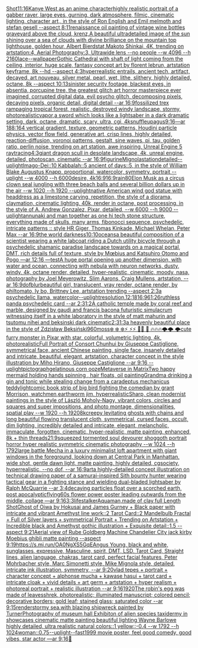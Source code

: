 [Shot](https://www.ebank.nz/aiartgenerator?category=Shot)[11:16](https://www.ebank.nz/aiartgenerator?category=11%3A16)[Kanye West as an anime character](https://www.ebank.nz/aiartgenerator?category=Kanye%20West%20as%20an%20anime%20character)[highly realistic portrait of a gabber raver, large eyes, gurning, dark atmosphere, filmic, cinematic lighting, character art,, in the style of Ron English and Emil melmoth and stefan gesell --aspect 8:11](https://www.ebank.nz/aiartgenerator?category=highly%20realistic%20portrait%20of%20a%20gabber%20raver%2C%20large%20eyes%2C%20gurning%2C%20dark%20atmosphere%2C%20filmic%2C%20cinematic%20lighting%2C%20character%20art%2C%2C%20in%20the%20style%20of%20Ron%20English%20and%20Emil%20melmoth%20and%20stefan%20gesell%20--aspect%208%3A11)[renaissance oil painting of vintage wine bottles graveyard above the cloud, krenz,](https://www.ebank.nz/aiartgenerator?category=renaissance%20oil%20painting%20of%20vintage%20wine%20bottles%20graveyard%20above%20the%20cloud%2C%20krenz%2C)[](https://www.ebank.nz/aiartgenerator?category=)[A beautiful ultradetailed image of the sun shining over a sea of clouds with divine brilliance on the mountain top lighthouse, golden hour, Albert Bierdstat,Makoto Shinkai, 4K, trending on artstation:4, Aerial Photography:3, Ultrawide lens --no people   --w 4096 --h 2160](https://www.ebank.nz/aiartgenerator?category=A%20beautiful%20ultradetailed%20image%20of%20the%20sun%20shining%20over%20a%20sea%20of%20clouds%20with%20divine%20brilliance%20on%20the%20mountain%20top%20lighthouse%2C%20golden%20hour%2C%20Albert%20Bierdstat%2CMakoto%20Shinkai%2C%204K%2C%20trending%20on%20artstation%3A4%2C%20Aerial%20Photography%3A3%2C%20Ultrawide%20lens%20--no%20people%20%20%20--w%204096%20--h%202160)[lace](https://www.ebank.nz/aiartgenerator?category=lace)[--wallpaper](https://www.ebank.nz/aiartgenerator?category=--wallpaper)[Gothic Cathedral  with shaft of light coming from the ceiling, interior, huge scale, fantasy concept art by florent lebrun, artstation keyframe, 8k --hd --aspect 4:3](https://www.ebank.nz/aiartgenerator?category=Gothic%20Cathedral%20%20with%20shaft%20of%20light%20coming%20from%20the%20ceiling%2C%20interior%2C%20huge%20scale%2C%20fantasy%20concept%20art%20by%20florent%20lebrun%2C%20artstation%20keyframe%2C%208k%20--hd%20--aspect%204%3A3)[hyperrealistic entrails, ancient tech, artifact, decayed, art nouveau, silver metal, pearl, wet, lithe, slithery, highly detailed, octane, 8k --aspect 10:13](https://www.ebank.nz/aiartgenerator?category=hyperrealistic%20entrails%2C%20ancient%20tech%2C%20artifact%2C%20decayed%2C%20art%20nouveau%2C%20silver%20metal%2C%20pearl%2C%20wet%2C%20lithe%2C%20slithery%2C%20highly%20detailed%2C%20octane%2C%208k%20--aspect%2010%3A13)[sinister security footage, blackest eyes, in absentia, porcupine tree, the greatest glitch art horror masterpiece ever imagined, corrupted digital data, evil psycho glitch, decomposing pixels, decaying pixels, organic detail, digital detail --ar 16:9](https://www.ebank.nz/aiartgenerator?category=sinister%20security%20footage%2C%20blackest%20eyes%2C%20in%20absentia%2C%20porcupine%20tree%2C%20the%20greatest%20glitch%20art%20horror%20masterpiece%20ever%20imagined%2C%20corrupted%20digital%20data%2C%20evil%20psycho%20glitch%2C%20decomposing%20pixels%2C%20decaying%20pixels%2C%20organic%20detail%2C%20digital%20detail%20--ar%2016%3A9)[fossilized trex rampaging tropical forest, realistic, destroyed windy landscape, stormy, photorealistic](https://www.ebank.nz/aiartgenerator?category=fossilized%20trex%20rampaging%20tropical%20forest%2C%20realistic%2C%20destroyed%20windy%20landscape%2C%20stormy%2C%20photorealistic)[vapor,](https://www.ebank.nz/aiartgenerator?category=vapor%2C)[a sword which looks like a lightsaber in a dark dramatic setting, dark, octane, dramatic, scary, ultra, cgi, 4k](https://www.ebank.nz/aiartgenerator?category=a%20sword%20which%20looks%20like%20a%20lightsaber%20in%20a%20dark%20dramatic%20setting%2C%20dark%2C%20octane%2C%20dramatic%2C%20scary%2C%20ultra%2C%20cgi%2C%204k)[snuffleupagus](https://www.ebank.nz/aiartgenerator?category=snuffleupagus)[9:16](https://www.ebank.nz/aiartgenerator?category=9%3A16)[—ar 188:164 vertical gradient, texture, geometric patterns, Houdini particle physics, vector flow field, generative art, crisp lines, highly detailed, reaction-diffusion, voronoi patterns, gestalt, sine waves, pi, tau, golden ratio, perlin noise, trending on art station, awe inspiring, Unreal Engine 5 raytracing](https://www.ebank.nz/aiartgenerator?category=%E2%80%94ar%20188%3A164%20vertical%20gradient%2C%20texture%2C%20geometric%20patterns%2C%20Houdini%20particle%20physics%2C%20vector%20flow%20field%2C%20generative%20art%2C%20crisp%20lines%2C%20highly%20detailed%2C%20reaction-diffusion%2C%20voronoi%20patterns%2C%20gestalt%2C%20sine%20waves%2C%20pi%2C%20tau%2C%20golden%20ratio%2C%20perlin%20noise%2C%20trending%20on%20art%20station%2C%20awe%20inspiring%2C%20Unreal%20Engine%205%20raytracing)[4:3](https://www.ebank.nz/aiartgenerator?category=4%3A3)[giant dragon scull in desolate landscape, 4k, unreal engine, detailed, photoscan, cinematic --ar 16:9](https://www.ebank.nz/aiartgenerator?category=giant%20dragon%20scull%20in%20desolate%20landscape%2C%204k%2C%20unreal%20engine%2C%20detailed%2C%20photoscan%2C%20cinematic%20--ar%2016%3A9)[figurine](https://www.ebank.nz/aiartgenerator?category=figurine)[Mignola](https://www.ebank.nz/aiartgenerator?category=Mignola)[station](https://www.ebank.nz/aiartgenerator?category=station)[detailed](https://www.ebank.nz/aiartgenerator?category=detailed)[--uplight](https://www.ebank.nz/aiartgenerator?category=--uplight)[Imago-Dei::10 Kabbalah::5 ancient of days::5, in the style of William Blake Augustus Knapp, proportional, watercolor, symmetry, portrait --uplight --w 4000 --h 6000](https://www.ebank.nz/aiartgenerator?category=Imago-Dei%3A%3A10%20Kabbalah%3A%3A5%20ancient%20of%20days%3A%3A5%2C%20in%20the%20style%20of%20William%20Blake%20Augustus%20Knapp%2C%20proportional%2C%20watercolor%2C%20symmetry%2C%20portrait%20--uplight%20--w%204000%20--h%206000)[desire, 4k](https://www.ebank.nz/aiartgenerator?category=desire%2C%204k)[16:9](https://www.ebank.nz/aiartgenerator?category=16%3A9)[16:9](https://www.ebank.nz/aiartgenerator?category=16%3A9)[rain](https://www.ebank.nz/aiartgenerator?category=rain)[80](https://www.ebank.nz/aiartgenerator?category=80)[Elon Musk as a circus clown seal jungling with three beach balls and several billion dollars up in the air --w 1020 --h 1920 --uplight](https://www.ebank.nz/aiartgenerator?category=Elon%20Musk%20as%20a%20circus%20clown%20seal%20jungling%20with%20three%20beach%20balls%20and%20several%20billion%20dollars%20up%20in%20the%20air%20--w%201020%20--h%201920%20--uplight)[native American wind god statue with headdress as a limestone carving, repetition, the style of a diorama, claymation, cinematic lighting, 40k, render in octane, post processing, in the style of A. Andrew Gonzalez, Pixar, detailed, --w 6000 --h 9000 --uplight](https://www.ebank.nz/aiartgenerator?category=native%20American%20wind%20god%20statue%20with%20headdress%20as%20a%20limestone%20carving%2C%20repetition%2C%20the%20style%20of%20a%20diorama%2C%20claymation%2C%20cinematic%20lighting%2C%2040k%2C%20render%20in%20octane%2C%20post%20processing%2C%20in%20the%20style%20of%20A.%20Andrew%20Gonzalez%2C%20Pixar%2C%20detailed%2C%20--w%206000%20--h%209000%20--uplight)[annunaki and man together as one hi tech stone structure, everything made of skulls, many arms, fibonocci sequence, psychedelic, intricate patterns :: style HR Giger, Thomas Kinkade, Michael Whelan, Peter Max   --ar 16:9](https://www.ebank.nz/aiartgenerator?category=annunaki%20and%20man%20together%20as%20one%20hi%20tech%20stone%20structure%2C%20everything%20made%20of%20skulls%2C%20many%20arms%2C%20fibonocci%20sequence%2C%20psychedelic%2C%20intricate%20patterns%20%3A%3A%20style%20HR%20Giger%2C%20Thomas%20Kinkade%2C%20Michael%20Whelan%2C%20Peter%20Max%20%20%20--ar%2016%3A9)[the world darkness](https://www.ebank.nz/aiartgenerator?category=the%20world%20darkness)[10:10](https://www.ebank.nz/aiartgenerator?category=10%3A10)[oceans](https://www.ebank.nz/aiartgenerator?category=oceans)[a beautiful composition of a scientist wearing a white labcoat riding a Dutch utility bicycle through a psychedelic shamanic paradise landscape towards on a magical portal, DMT,  rich details full of texture, style by Mœbius and Katsuhiro Otomo and Pogo —ar 12:16 —test](https://www.ebank.nz/aiartgenerator?category=a%20beautiful%20composition%20of%20a%20scientist%20wearing%20a%20white%20labcoat%20riding%20a%20Dutch%20utility%20bicycle%20through%20a%20psychedelic%20shamanic%20paradise%20landscape%20towards%20on%20a%20magical%20portal%2C%20DMT%2C%20%20rich%20details%20full%20of%20texture%2C%20style%20by%20M%C5%93bius%20and%20Katsuhiro%20Otomo%20and%20Pogo%20%E2%80%94ar%2012%3A16%20%E2%80%94test)[A huge portal opening up another dimension, with water and ocean, connecting with nebula with neuron networks, dusty, windy, 4k, octane render, detailed, hyper-realistic, cinematic, moody, nasa, photography by Joel Meyerowitz, Slim Aarons, Craig Mullens, artstation, --ar 16:9](https://www.ebank.nz/aiartgenerator?category=A%20huge%20portal%20opening%20up%20another%20dimension%2C%20with%20water%20and%20ocean%2C%20connecting%20with%20nebula%20with%20neuron%20networks%2C%20dusty%2C%20windy%2C%204k%2C%20octane%20render%2C%20detailed%2C%20hyper-realistic%2C%20cinematic%2C%20moody%2C%20nasa%2C%20photography%20by%20Joel%20Meyerowitz%2C%20Slim%20Aarons%2C%20Craig%20Mullens%2C%20artstation%2C%20--ar%2016%3A9)[dof](https://www.ebank.nz/aiartgenerator?category=dof)[blur](https://www.ebank.nz/aiartgenerator?category=blur)[beautiful girl, translucent, vray render, octane render, by philtomato, ly bo, Brittney Lee, artstation trending --aspect 2:3](https://www.ebank.nz/aiartgenerator?category=beautiful%20girl%2C%20translucent%2C%20vray%20render%2C%20octane%20render%2C%20by%20philtomato%2C%20ly%20bo%2C%20Brittney%20Lee%2C%20artstation%20trending%20--aspect%202%3A3)[a psychedelic llama, watercolor](https://www.ebank.nz/aiartgenerator?category=a%20psychedelic%20llama%2C%20watercolor)[--uplight](https://www.ebank.nz/aiartgenerator?category=--uplight)[resolution,](https://www.ebank.nz/aiartgenerator?category=resolution%2C)[12:18](https://www.ebank.nz/aiartgenerator?category=12%3A18)[16:9](https://www.ebank.nz/aiartgenerator?category=16%3A9)[61:26](https://www.ebank.nz/aiartgenerator?category=61%3A26)[ruthless panda psychedelic card --ar 2:3](https://www.ebank.nz/aiartgenerator?category=ruthless%20panda%20psychedelic%20card%20--ar%202%3A3)[1:2](https://www.ebank.nz/aiartgenerator?category=1%3A2)[A catholic temple made by coral reef and marble, designed by gaudi and francis bacon](https://www.ebank.nz/aiartgenerator?category=A%20catholic%20temple%20made%20by%20coral%20reef%20and%20marble%2C%20designed%20by%20gaudi%20and%20francis%20bacon)[a futuristic simulacrum witnessing itself in a white laboratory in the style of matt mahurin and tsutomu nihei and beksinski dark cinematic](https://www.ebank.nz/aiartgenerator?category=a%20futuristic%20simulacrum%20witnessing%20itself%20in%20a%20white%20laboratory%20in%20the%20style%20of%20matt%20mahurin%20and%20tsutomu%20nihei%20and%20beksinski%20dark%20cinematic)[2:3](https://www.ebank.nz/aiartgenerator?category=2%3A3)[1:3](https://www.ebank.nz/aiartgenerator?category=1%3A3)[a heavenly beautiful place in the style of Zdzisław Beksiński](https://www.ebank.nz/aiartgenerator?category=a%20heavenly%20beautiful%20place%20in%20the%20style%20of%20Zdzis%C5%82aw%20Beksi%C5%84ski)[960](https://www.ebank.nz/aiartgenerator?category=960)[moss](https://www.ebank.nz/aiartgenerator?category=moss)[❄️ ❄️ ❄️⚡ ⚡⚡ 🌙🌙 🌙  🔥🔥🔥🌩️🌩️ 🌩️](https://www.ebank.nz/aiartgenerator?category=%E2%9D%84%EF%B8%8F%20%E2%9D%84%EF%B8%8F%20%E2%9D%84%EF%B8%8F%E2%9A%A1%20%E2%9A%A1%E2%9A%A1%20%F0%9F%8C%99%F0%9F%8C%99%20%F0%9F%8C%99%20%20%F0%9F%94%A5%F0%9F%94%A5%F0%9F%94%A5%F0%9F%8C%A9%EF%B8%8F%F0%9F%8C%A9%EF%B8%8F%20%F0%9F%8C%A9%EF%B8%8F)[cute furry monster in Pixar with star, colorful, volumetric lighting, 4k, photorealistic](https://www.ebank.nz/aiartgenerator?category=cute%20furry%20monster%20in%20Pixar%20with%20star%2C%20colorful%2C%20volumetric%20lighting%2C%204k%2C%20photorealistic)[Full Portrait of Consort Chunhui by Giuseppe Castiglione, symmetrical face, ancient Chinese painting, single face, insanely detailed and intricate, beautiful, elegant, artstation, character concept in the style illustration by Miho Hirano, Giuseppe Castiglione --ar 9:16 --uplight](https://www.ebank.nz/aiartgenerator?category=Full%20Portrait%20of%20Consort%20Chunhui%20by%20Giuseppe%20Castiglione%2C%20symmetrical%20face%2C%20ancient%20Chinese%20painting%2C%20single%20face%2C%20insanely%20detailed%20and%20intricate%2C%20beautiful%2C%20elegant%2C%20artstation%2C%20character%20concept%20in%20the%20style%20illustration%20by%20Miho%20Hirano%2C%20Giuseppe%20Castiglione%20--ar%209%3A16%20--uplight)[pictograph](https://www.ebank.nz/aiartgenerator?category=pictograph)[gelatinous corn ooze](https://www.ebank.nz/aiartgenerator?category=gelatinous%20corn%20ooze)[Metaverse in Matrix](https://www.ebank.nz/aiartgenerator?category=Metaverse%20in%20Matrix)[Two happy mermaid holding hands spinning , hair floats, oil painting](https://www.ebank.nz/aiartgenerator?category=Two%20happy%20mermaid%20holding%20hands%20spinning%20%2C%20hair%20floats%2C%20oil%20painting)[Grandma drinking a gin and tonic while stealing change from a car](https://www.ebank.nz/aiartgenerator?category=Grandma%20drinking%20a%20gin%20and%20tonic%20while%20stealing%20change%20from%20a%20car)[adeptus mechanicus teddy](https://www.ebank.nz/aiartgenerator?category=adeptus%20mechanicus%20teddy)[light](https://www.ebank.nz/aiartgenerator?category=light)[comic book strip of big bird fighting the comedian by grant Morrison, watchmen,](https://www.ebank.nz/aiartgenerator?category=comic%20book%20strip%20of%20big%20bird%20fighting%20the%20comedian%20by%20grant%20Morrison%2C%20watchmen%2C)[earthworm jim, hyperrealistic](https://www.ebank.nz/aiartgenerator?category=earthworm%20jim%2C%20hyperrealistic)[Sharp, clean modernist paintings in the style of László Moholy-Nagy, vibrant colors,  circles and squares and super impositions, and photo montage, dimensionalities, spatial play --w 1920 --h 1920](https://www.ebank.nz/aiartgenerator?category=Sharp%2C%20clean%20modernist%20paintings%20in%20the%20style%20of%20L%C3%A1szl%C3%B3%20Moholy-Nagy%2C%20vibrant%20colors%2C%20%20circles%20and%20squares%20and%20super%20impositions%2C%20and%20photo%20montage%2C%20dimensionalities%2C%20spatial%20play%20--w%201920%20--h%201920)[8k](https://www.ebank.nz/aiartgenerator?category=8k)[creepy levitating ghosts with chains and long beautiful flowing translucent cloth, symmetrical, cursed faces, occult, dim lighting, incredibly detailed and intricate, elegant, melancholic, immaculate, forgotten, cinematic, hyper-realistic, matte painting, enhanced, 8k + thin threads](https://www.ebank.nz/aiartgenerator?category=creepy%20levitating%20ghosts%20with%20chains%20and%20long%20beautiful%20flowing%20translucent%20cloth%2C%20symmetrical%2C%20cursed%20faces%2C%20occult%2C%20dim%20lighting%2C%20incredibly%20detailed%20and%20intricate%2C%20elegant%2C%20melancholic%2C%20immaculate%2C%20forgotten%2C%20cinematic%2C%20hyper-realistic%2C%20matte%20painting%2C%20enhanced%2C%208k%20%2B%20thin%20threads)[21:9](https://www.ebank.nz/aiartgenerator?category=21%3A9)[squeezed tormented soul devourer shoggoth portrait horror hyper realistic symmetric cinematic photography --w 1024 --h 1792](https://www.ebank.nz/aiartgenerator?category=squeezed%20tormented%20soul%20devourer%20shoggoth%20portrait%20horror%20hyper%20realistic%20symmetric%20cinematic%20photography%20--w%201024%20--h%201792)[large battle Mecha in a luxury minimalist loft apartment with giant windows in the foreground, looking down at Central Park in Manhattan, wide shot, gentle dawn light, matte painting, highly detailed, cgsociety, hyperrealistic, --no dof, --ar 16:9](https://www.ebank.nz/aiartgenerator?category=large%20battle%20Mecha%20in%20a%20luxury%20minimalist%20loft%20apartment%20with%20giant%20windows%20in%20the%20foreground%2C%20looking%20down%20at%20Central%20Park%20in%20Manhattan%2C%20wide%20shot%2C%20gentle%20dawn%20light%2C%20matte%20painting%2C%20highly%20detailed%2C%20cgsociety%2C%20hyperrealistic%2C%20--no%20dof%2C%20--ar%2016%3A9)[art](https://www.ebank.nz/aiartgenerator?category=art)[a highly-detailed concept illustration on technical drawing paper of a samurai-inspired Sith bounty hunter  wearing tactical gear in a fighting stance and wielding dual-bladed lightsaber by Ralph McQuarrie --ar 3:4](https://www.ebank.nz/aiartgenerator?category=a%20highly-detailed%20concept%20illustration%20on%20technical%20drawing%20paper%20of%20a%20samurai-inspired%20Sith%20bounty%20hunter%20%20wearing%20tactical%20gear%20in%20a%20fighting%20stance%20and%20wielding%20dual-bladed%20lightsaber%20by%20Ralph%20McQuarrie%20--ar%203%3A4)[decaying particles float over a scorched earth, post apocalyptic](https://www.ebank.nz/aiartgenerator?category=decaying%20particles%20float%20over%20a%20scorched%20earth%2C%20post%20apocalyptic)[flying](https://www.ebank.nz/aiartgenerator?category=flying)[60s flower power poster leading outwards from the middle, collage —ar 9:16](https://www.ebank.nz/aiartgenerator?category=60s%20flower%20power%20poster%20leading%20outwards%20from%20the%20middle%2C%20collage%20%E2%80%94ar%209%3A16)[3:3](https://www.ebank.nz/aiartgenerator?category=3%3A3)[lifestalker](https://www.ebank.nz/aiartgenerator?category=lifestalker)[Aquaman,made of clay,full Length Shot](https://www.ebank.nz/aiartgenerator?category=Aquaman%2Cmade%20of%20clay%2Cfull%20Length%20Shot)[Ghost of Oiwa  by Hokusai and James Gurney + Black paper with intricate and vibrant Amethyst line work::2 Tarot Card::2 Mandelbulb Fractal + Full of Silver layers + symmetrical Portrait + Trending on Artstation + Incredible black and Amethyst gothic illustration + Exquisite detail::1.5 --aspect 9:21](https://www.ebank.nz/aiartgenerator?category=Ghost%20of%20Oiwa%20%20by%20Hokusai%20and%20James%20Gurney%20%2B%20Black%20paper%20with%20intricate%20and%20vibrant%20Amethyst%20line%20work%3A%3A2%20Tarot%20Card%3A%3A2%20Mandelbulb%20Fractal%20%2B%20Full%20of%20Silver%20layers%20%2B%20symmetrical%20Portrait%20%2B%20Trending%20on%20Artstation%20%2B%20Incredible%20black%20and%20Amethyst%20gothic%20illustration%20%2B%20Exquisite%20detail%3A%3A1.5%20--aspect%209%3A21)[Aerial view of Rube Goldberg Machine Chandelier City jack kirby Moebius ghibli matte painting --aspect 9:19](https://www.ebank.nz/aiartgenerator?category=Aerial%20view%20of%20Rube%20Goldberg%20Machine%20Chandelier%20City%20jack%20kirby%20Moebius%20ghibli%20matte%20painting%20--aspect%209%3A19)[<https://s.mj.run/OA0NgXS5GqE>](https://www.ebank.nz/aiartgenerator?category=%3Chttps%3A//s.mj.run/OA0NgXS5GqE%3E)[Angus Young, black and white, sunglasses, expressive, Masculine, spirit, DMT, LSD, Tarot Card, Straight lines, alien language, chakras, tarot card, perfect facial features, Peter Mohrbacher style, Marc Simonetti style, Mike Mignola style, detailed, intricate ink illustration, symmetry, --ar 9:20](https://www.ebank.nz/aiartgenerator?category=Angus%20Young%2C%20black%20and%20white%2C%20sunglasses%2C%20expressive%2C%20Masculine%2C%20spirit%2C%20DMT%2C%20LSD%2C%20Tarot%20Card%2C%20Straight%20lines%2C%20alien%20language%2C%20chakras%2C%20tarot%20card%2C%20perfect%20facial%20features%2C%20Peter%20Mohrbacher%20style%2C%20Marc%20Simonetti%20style%2C%20Mike%20Mignola%20style%2C%20detailed%2C%20intricate%20ink%20illustration%2C%20symmetry%2C%20--ar%209%3A20)[vlad tepes + portrait + character concept + alphonse mucha + kawase hasui + tarot card + intricate cloak + vivid details + art germ + artstation + hyper realism + photoreal portrait + realistic illustration --ar 9:16](https://www.ebank.nz/aiartgenerator?category=vlad%20tepes%20%2B%20portrait%20%2B%20character%20concept%20%2B%20alphonse%20mucha%20%2B%20kawase%20hasui%20%2B%20tarot%20card%20%2B%20intricate%20cloak%20%2B%20vivid%20details%20%2B%20art%20germ%20%2B%20artstation%20%2B%20hyper%20realism%20%2B%20photoreal%20portrait%20%2B%20realistic%20illustration%20--ar%209%3A16)[1920](https://www.ebank.nz/aiartgenerator?category=1920)[The robin's egg was made of leaves](https://www.ebank.nz/aiartgenerator?category=The%20robin%27s%20egg%20was%20made%20of%20leaves)[shrek, photorealistic; illuminated manuscript; colored pencil; decorative borders; gold leaf; stained glass; saturated color --ar 9:15](https://www.ebank.nz/aiartgenerator?category=shrek%2C%20photorealistic%3B%20illuminated%20manuscript%3B%20colored%20pencil%3B%20decorative%20borders%3B%20gold%20leaf%3B%20stained%20glass%3B%20saturated%20color%20--ar%209%3A15)[render](https://www.ebank.nz/aiartgenerator?category=render)[stormy sea.with blazing shipwreck painted by Turner](https://www.ebank.nz/aiartgenerator?category=stormy%20sea.with%20blazing%20shipwreck%20painted%20by%20Turner)[Photography of museum hall Exhibiton of alien species taxidermy in showcases cinematic matte painting beautiful lighting Wayne Barlowe highly detailed, ultra realistic natural colors::1 yellow::-0.4 --w 1792 --h 1024](https://www.ebank.nz/aiartgenerator?category=Photography%20of%20museum%20hall%20Exhibiton%20of%20alien%20species%20taxidermy%20in%20showcases%20cinematic%20matte%20painting%20beautiful%20lighting%20Wayne%20Barlowe%20highly%20detailed%2C%20ultra%20realistic%20natural%20colors%3A%3A1%20yellow%3A%3A-0.4%20--w%201792%20--h%201024)[woman](https://www.ebank.nz/aiartgenerator?category=woman)[::0.75](https://www.ebank.nz/aiartgenerator?category=%3A%3A0.75)[--uplight](https://www.ebank.nz/aiartgenerator?category=--uplight)[--fast](https://www.ebank.nz/aiartgenerator?category=--fast)[1999 movie poster, feel good comedy, good vibes, star actor —ar 9:16](https://www.ebank.nz/aiartgenerator?category=1999%20movie%20poster%2C%20feel%20good%20comedy%2C%20good%20vibes%2C%20star%20actor%20%E2%80%94ar%209%3A16)[🤡](https://www.ebank.nz/aiartgenerator?category=%F0%9F%A4%A1)